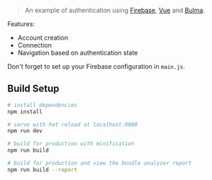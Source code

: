 > An example of authentication using [Firebase](https://firebase.google.com/), [Vue](https://vuejs.org/) and [Bulma](https://bulma.io/).

Features:
- Account creation
- Connection
- Navigation based on authentication state

Don't forget to set up your Firebase configuration in `main.js`.

## Build Setup

``` bash
# install dependencies
npm install

# serve with hot reload at localhost:8080
npm run dev

# build for production with minification
npm run build

# build for production and view the bundle analyzer report
npm run build --report
```
